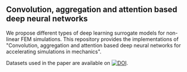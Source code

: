 ## Convolution, aggregation and attention based deep neural networks  

We propose different types of deep learning surrogate models for non-linear FEM simulations. This repository provides the implementations of "Convolution, aggregation and attention based deep neural networks for accelerating simulations in mechanics".

Datasets used in the paper are available on [![DOI](https://zenodo.org/badge/DOI/10.5281/zenodo.7585319.svg)](https://doi.org/10.5281/zenodo.7585319).
